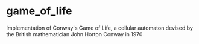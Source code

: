 # game_of_life
Implementation of Conway's Game of Life, a cellular automaton devised by the British mathematician John Horton Conway in 1970
